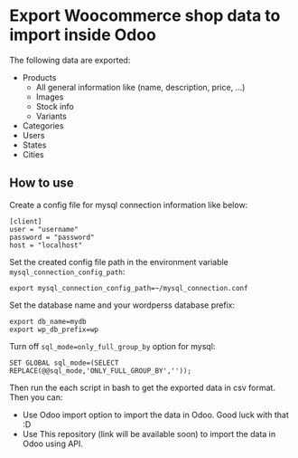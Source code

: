 # Export Woocommerce shop data to import inside Odoo

The following data are exported:
* Products
    * All general information like (name, description, price, ...)
    * Images
    * Stock info
    * Variants
* Categories
* Users
* States
* Cities

## How to use
Create a config file for mysql connection information like below:

    [client]
    user = "username"
    password = "password"
    host = "localhost"

Set the created config file path in the environment variable `mysql_connection_config_path`:

    export mysql_connection_config_path=~/mysql_connection.conf

Set the database name and your wordperss database prefix:

    export db_name=mydb
    export wp_db_prefix=wp

Turn off `sql_mode=only_full_group_by` option for mysql:

    SET GLOBAL sql_mode=(SELECT REPLACE(@@sql_mode,'ONLY_FULL_GROUP_BY',''));

Then run the each script in bash to get the exported data in csv format.
Then you can:
* Use Odoo import option to import the data in Odoo. Good luck with that :D
* Use This repository (link will be available soon) to import the data in Odoo using API.

